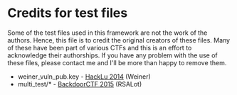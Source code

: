 # Credits for test files

Some of the test files used in this framework are not the work of the authors. Hence, this file is to credit the original creators of these files. Many of these have been part of various CTFs and this is an effort to acknowledge their authorships. If you have any problem with the use of these files, please contact me and I'll be more than happy to remove them.

* weiner_vuln_pub.key  - [HackLu 2014](https://wildwildweb.fluxfingers.net/2014) (Weiner)
* multi_test/*         - [BackdoorCTF 2015](https://backdoor.sdslabs.co) (RSALot)
